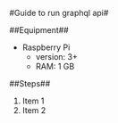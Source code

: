 #Guide to run graphql api#

##Equipment##
* Raspberry Pi
	* version: 3+
	* RAM: 1 GB

##Steps##

1. Item 1
1. Item 2